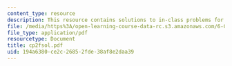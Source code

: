 ```yaml
---
content_type: resource
description: This resource contains solutions to in-class problems for week 2, friday.
file: /media/https%3A/open-learning-course-data-rc.s3.amazonaws.com/6-042j-mathematics-for-computer-science-fall-2005/194a6380ce2c26852fde38af8e2daa39_cp2fsol.pdf
file_type: application/pdf
resourcetype: Document
title: cp2fsol.pdf
uid: 194a6380-ce2c-2685-2fde-38af8e2daa39
---
```

